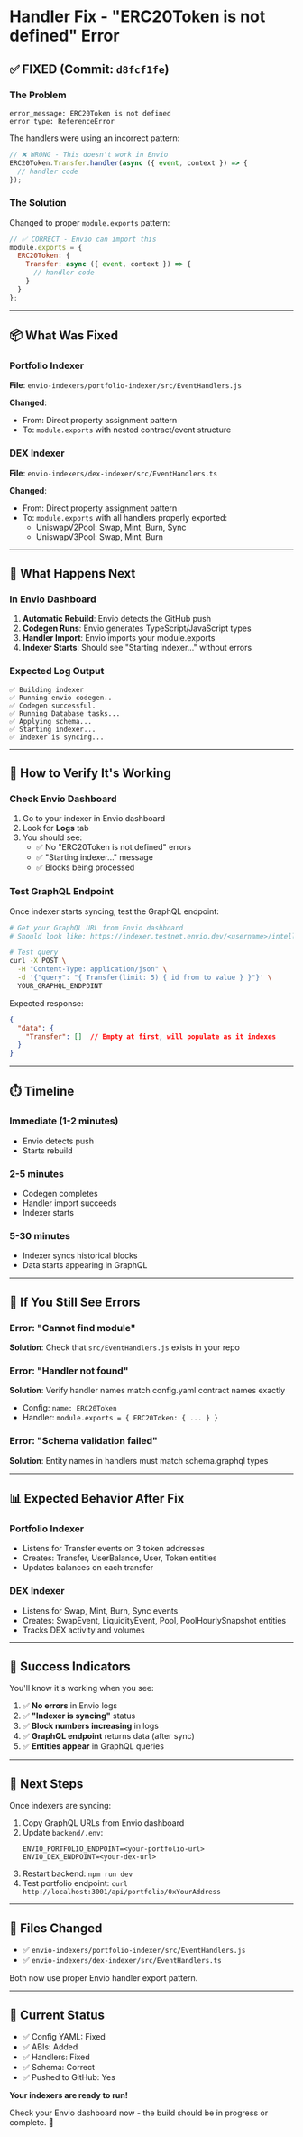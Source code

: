# Handler Fix - "ERC20Token is not defined" Error

## ✅ FIXED (Commit: `d8fcf1fe`)

### The Problem
```
error_message: ERC20Token is not defined
error_type: ReferenceError
```

The handlers were using an incorrect pattern:
```javascript
// ❌ WRONG - This doesn't work in Envio
ERC20Token.Transfer.handler(async ({ event, context }) => {
  // handler code
});
```

### The Solution
Changed to proper `module.exports` pattern:
```javascript
// ✅ CORRECT - Envio can import this
module.exports = {
  ERC20Token: {
    Transfer: async ({ event, context }) => {
      // handler code
    }
  }
};
```

---

## 📦 What Was Fixed

### Portfolio Indexer
**File**: `envio-indexers/portfolio-indexer/src/EventHandlers.js`

**Changed**:
- From: Direct property assignment pattern
- To: `module.exports` with nested contract/event structure

### DEX Indexer
**File**: `envio-indexers/dex-indexer/src/EventHandlers.ts`

**Changed**:
- From: Direct property assignment pattern
- To: `module.exports` with all handlers properly exported:
  - UniswapV2Pool: Swap, Mint, Burn, Sync
  - UniswapV3Pool: Swap, Mint, Burn

---

## 🔄 What Happens Next

### In Envio Dashboard

1. **Automatic Rebuild**: Envio detects the GitHub push
2. **Codegen Runs**: Envio generates TypeScript/JavaScript types
3. **Handler Import**: Envio imports your module.exports
4. **Indexer Starts**: Should see "Starting indexer..." without errors

### Expected Log Output
```
✅ Building indexer
✅ Running envio codegen..
✅ Codegen successful.
✅ Running Database tasks...
✅ Applying schema...
✅ Starting indexer...
✅ Indexer is syncing...
```

---

## 🎯 How to Verify It's Working

### Check Envio Dashboard

1. Go to your indexer in Envio dashboard
2. Look for **Logs** tab
3. You should see:
   - ✅ No "ERC20Token is not defined" errors
   - ✅ "Starting indexer..." message
   - ✅ Blocks being processed

### Test GraphQL Endpoint

Once indexer starts syncing, test the GraphQL endpoint:

```bash
# Get your GraphQL URL from Envio dashboard
# Should look like: https://indexer.testnet.envio.dev/<username>/intelliquant-portfolio/v1/graphql

# Test query
curl -X POST \
  -H "Content-Type: application/json" \
  -d '{"query": "{ Transfer(limit: 5) { id from to value } }"}' \
  YOUR_GRAPHQL_ENDPOINT
```

Expected response:
```json
{
  "data": {
    "Transfer": []  // Empty at first, will populate as it indexes
  }
}
```

---

## ⏱️ Timeline

### Immediate (1-2 minutes)
- Envio detects push
- Starts rebuild

### 2-5 minutes
- Codegen completes
- Handler import succeeds
- Indexer starts

### 5-30 minutes
- Indexer syncs historical blocks
- Data starts appearing in GraphQL

---

## 🐛 If You Still See Errors

### Error: "Cannot find module"
**Solution**: Check that `src/EventHandlers.js` exists in your repo

### Error: "Handler not found"
**Solution**: Verify handler names match config.yaml contract names exactly
- Config: `name: ERC20Token`
- Handler: `module.exports = { ERC20Token: { ... } }`

### Error: "Schema validation failed"
**Solution**: Entity names in handlers must match schema.graphql types

---

## 📊 Expected Behavior After Fix

### Portfolio Indexer
- Listens for Transfer events on 3 token addresses
- Creates: Transfer, UserBalance, User, Token entities
- Updates balances on each transfer

### DEX Indexer
- Listens for Swap, Mint, Burn, Sync events
- Creates: SwapEvent, LiquidityEvent, Pool, PoolHourlySnapshot entities
- Tracks DEX activity and volumes

---

## 🎉 Success Indicators

You'll know it's working when you see:

1. ✅ **No errors** in Envio logs
2. ✅ **"Indexer is syncing"** status
3. ✅ **Block numbers increasing** in logs
4. ✅ **GraphQL endpoint** returns data (after sync)
5. ✅ **Entities appear** in GraphQL queries

---

## 🔗 Next Steps

Once indexers are syncing:

1. Copy GraphQL URLs from Envio dashboard
2. Update `backend/.env`:
   ```
   ENVIO_PORTFOLIO_ENDPOINT=<your-portfolio-url>
   ENVIO_DEX_ENDPOINT=<your-dex-url>
   ```
3. Restart backend: `npm run dev`
4. Test portfolio endpoint: `curl http://localhost:3001/api/portfolio/0xYourAddress`

---

## 📁 Files Changed

- ✅ `envio-indexers/portfolio-indexer/src/EventHandlers.js`
- ✅ `envio-indexers/dex-indexer/src/EventHandlers.ts`

Both now use proper Envio handler export pattern.

---

## 🚀 Current Status

- ✅ Config YAML: Fixed
- ✅ ABIs: Added
- ✅ Handlers: Fixed
- ✅ Schema: Correct
- ✅ Pushed to GitHub: Yes

**Your indexers are ready to run!**

Check your Envio dashboard now - the build should be in progress or complete. 🎯
